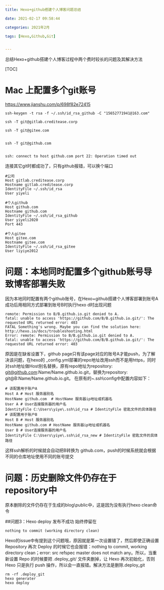 ```yaml
---
title: Hexo+github搭建个人博客问题总结

date: 2021-02-17 09:58:44

categories: 2021年2月

tags: [Hexo,Github,Git]


---
```

 

总结Hexo+github搭建个人博客过程中两个费时较长的问题及其解决方法


<!-- more -->

[TOC]

# Mac 上配置多个git账号

https://www.jianshu.com/p/698f82e72415

    ssh-keygen -t rsa -f ~/.ssh/id_rsa_github -C "15652771941@163.com"
    
    ssh -T git@gitlab.creditease.corp
    
    ssh -T git@gitee.com
    
    
    ssh -T git@github.com
    
    
    ssh: connect to host github.com port 22: Operation timed out

连接其它git时都成功了，只有github报错，可以换个端口

    #公司
    Host gitlab.creditease.corp
    Hostname gitlab.creditease.corp
    IdentityFile ~/.ssh/id_rsa
    User yiyeli
      
    #个人github
    Host github.com
    Hostname github.com
    IdentityFile ~/.ssh/id_rsa_github
    User yiyeli2020
    Port 443
    
    #个人gitee
    Host gitee.com
    Hostname gitee.com
    IdentityFile ~/.ssh/id_rsa_gitee
    User liyiye2012

# 问题：本地同时配置多个github账号导致博客部署失败

因为本地同时配置有两个github账号，在Hexo+github搭建个人博客部署到账号A成功后用相同方式部署到账号B时执行hexo d时出现问题

	remote: Permission to B/B.github.io.git denied to A.
	fatal: unable to access 'https://github.com/B/B.github.io.git/': The requested URL returned error: 403
	FATAL Something's wrong. Maybe you can find the solution here: http://hexo.io/docs/troubleshooting.html
	Error: remote: Permission to B/B.github.io.git denied to A.
	fatal: unable to access 'https://github.com/B/B.github.io.git/': The requested URL returned error: 403

原因是在缺省设置下，github page只有该page对应的账号A才能push，为了解决该问题，在hexo的 _config.yml部署的repo地址改用ssh而不是用https，同时对ssh地址做Host别名替换，原有repo地址为repository: git@github.com:Name/Name.github.io.git，替换为repository: git@B:Name/Name.github.io.git。
在原有的~\.ssh\config中配置内容如下：

	# 该配置用于账户A
	Host A # Host 服务器别名
	HostName github.com  # HostName 服务器ip地址或机器名
	User A # User连接服务器的用户名
	IdentityFile C:\Users\yiye\.ssh\id_rsa # IdentityFile 密匙文件的具体路径
	# 该配置用于账户B
	Host B # Host 服务器别名
	HostName github.com # HostName 服务器ip地址或机器名
	User B # User连接服务器的用户名
	IdentityFile C:\Users\yiye\.ssh\id_rsa_new # IdentityFile 密匙文件的具体路径

这样ssh解析的时候就会自动把B转换为 github.com，push的时候系统就会根据不同的仓库地址使用不同的账号提交

# 问题：历史删除文件仍存在于repository中
原本删除的文件仍存在于生成的blog\public中，这是因为没有执行hexo clean命令

##问题3：Hexo deploy 发布不成功
始终停留在

	nothing to commit (working directory clean)
Hexo的issue中有提到这个问题哦，原因就是第一次设置错了，然后即使正确设置 Repository 再次 Deploy 的时候它也会报错：nothing to commit, working directory clean；error: src refspec master does not match any。所以，当重新设置 Repo 的时候要把 .deploy_git/ 文件夹删掉，让 Hexo 再次初始化，否则 Hexo 只是执行 push 操作，所以会一直报错。解决方法是删除.deploy_git

	rm -rf .deploy_git
	hexo generater
	hexo deploy
